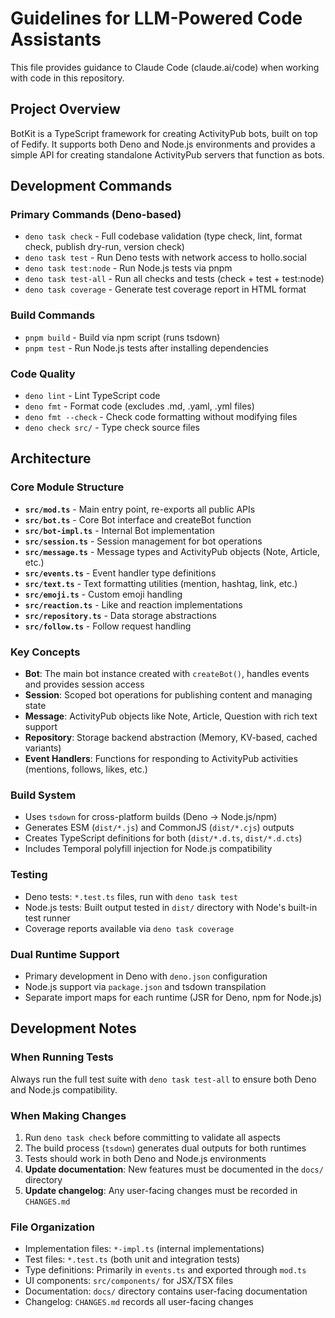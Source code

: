# Guidelines for LLM-Powered Code Assistants

This file provides guidance to Claude Code (claude.ai/code) when working with code in this repository.

## Project Overview

BotKit is a TypeScript framework for creating ActivityPub bots, built on top of Fedify. It supports both Deno and Node.js environments and provides a simple API for creating standalone ActivityPub servers that function as bots.

## Development Commands

### Primary Commands (Deno-based)
- `deno task check` - Full codebase validation (type check, lint, format check, publish dry-run, version check)
- `deno task test` - Run Deno tests with network access to hollo.social
- `deno task test:node` - Run Node.js tests via pnpm
- `deno task test-all` - Run all checks and tests (check + test + test:node)
- `deno task coverage` - Generate test coverage report in HTML format

### Build Commands
- `pnpm build` - Build via npm script (runs tsdown)
- `pnpm test` - Run Node.js tests after installing dependencies

### Code Quality
- `deno lint` - Lint TypeScript code
- `deno fmt` - Format code (excludes .md, .yaml, .yml files)
- `deno fmt --check` - Check code formatting without modifying files
- `deno check src/` - Type check source files

## Architecture

### Core Module Structure
- **`src/mod.ts`** - Main entry point, re-exports all public APIs
- **`src/bot.ts`** - Core Bot interface and createBot function
- **`src/bot-impl.ts`** - Internal Bot implementation
- **`src/session.ts`** - Session management for bot operations
- **`src/message.ts`** - Message types and ActivityPub objects (Note, Article, etc.)
- **`src/events.ts`** - Event handler type definitions
- **`src/text.ts`** - Text formatting utilities (mention, hashtag, link, etc.)
- **`src/emoji.ts`** - Custom emoji handling
- **`src/reaction.ts`** - Like and reaction implementations
- **`src/repository.ts`** - Data storage abstractions
- **`src/follow.ts`** - Follow request handling

### Key Concepts
- **Bot**: The main bot instance created with `createBot()`, handles events and provides session access
- **Session**: Scoped bot operations for publishing content and managing state
- **Message**: ActivityPub objects like Note, Article, Question with rich text support
- **Repository**: Storage backend abstraction (Memory, KV-based, cached variants)
- **Event Handlers**: Functions for responding to ActivityPub activities (mentions, follows, likes, etc.)

### Build System
- Uses `tsdown` for cross-platform builds (Deno → Node.js/npm)
- Generates ESM (`dist/*.js`) and CommonJS (`dist/*.cjs`) outputs
- Creates TypeScript definitions for both (`dist/*.d.ts`, `dist/*.d.cts`)
- Includes Temporal polyfill injection for Node.js compatibility

### Testing
- Deno tests: `*.test.ts` files, run with `deno task test`
- Node.js tests: Built output tested in `dist/` directory with Node's built-in test runner
- Coverage reports available via `deno task coverage`

### Dual Runtime Support
- Primary development in Deno with `deno.json` configuration
- Node.js support via `package.json` and tsdown transpilation
- Separate import maps for each runtime (JSR for Deno, npm for Node.js)

## Development Notes

### When Running Tests
Always run the full test suite with `deno task test-all` to ensure both Deno and Node.js compatibility.

### When Making Changes
1. Run `deno task check` before committing to validate all aspects
2. The build process (`tsdown`) generates dual outputs for both runtimes
3. Tests should work in both Deno and Node.js environments
4. **Update documentation**: New features must be documented in the `docs/` directory
5. **Update changelog**: Any user-facing changes must be recorded in `CHANGES.md`

### File Organization
- Implementation files: `*-impl.ts` (internal implementations)
- Test files: `*.test.ts` (both unit and integration tests)
- Type definitions: Primarily in `events.ts` and exported through `mod.ts`
- UI components: `src/components/` for JSX/TSX files
- Documentation: `docs/` directory contains user-facing documentation
- Changelog: `CHANGES.md` records all user-facing changes
